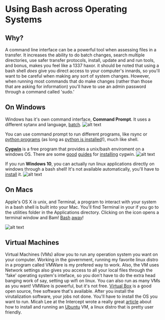 # Using Bash across Operating Systems
## Why?
A command line interface can be a powerful tool when assessing files in a transfer. It increases the ability to do batch changes, search multiple directories, use safer
transfer protocols, install, update and and run tools, and bonus, makes you feel like a 1337 haxor. it should be noted that using a bash shell *does* give you direct access to your computer's innards, so you'll want to be careful when making any sort of system changes. However, when running most commands that do make changes (rather than those that are asking for information) you'll have to use an admin password through a command called 'sudo.'


## On Windows

Windows has it's own command interface, **Command Prompt**. It uses a different sytanx
and language, [batch](http://www.infionline.net/~wtnewton/batch/batguide.html).
![alt text](https://github.com/andreakb/parallel-lines-workshop/src/images/cmdprompt.gif "command window")

You can use command prompt to run different programs, like rsync or [python programs](https://github.com/exponential-decay/droid-siegfried-sqlite-analysis-engine) (as long as [python is installed](http://www.howtogeek.com/197947/how-to-install-python-on-windows/)!), much like shell.

[**Cygwin**](https://cygwin.com/index.html) is a free program that provides a unix/bash enviroment on a windows OS. There are some [good](http://wiki.rootzwiki.com/Step_by_step_guide_how_to_install_cygwin) [guides](http://www.mcclean-cooper.com/valentino/cygwin_install/) for [installing](https://cygwin.com/cygwin-ug-net/ov-ex-win.html) cygwin.
![alt text](https://github.com/andreakb/parallel-lines-workshop/src/images/cygwin.gif "cygwin")

If you run **Windows 10**, you can actually run linux applications directly on windows through a bash shell! It's not available automatically, you'll have to [install](http://www.howtogeek.com/249966/how-to-install-and-use-the-linux-bash-shell-on-windows-10/) it.
![alt text](https://github.com/andreakb/parallel-lines-workshop/src/images/windows10bash.png)

## On Macs
Apple's OS X *is* unix, and Terminal, a program to interact with your system in a bash shell is built into your Mac. You'll find Terminal in your if you go to the utilities folder in the Applications directory. Clicking on the icon opens a terminal window and Bam! [Bash](http://blog.teamtreehouse.com/introduction-to-the-mac-os-x-command-line) [away](http://www.imore.com/how-use-terminal-mac-when-you-have-no-idea-where-start)!

![alt text](https://github.com/andreakb/parallel-lines-workshop/src/images/Mac-Terminal-icon.png "terminal")

## Virtual Machines

Virtual Machines (VMs) allow you to run any operation system you want on your computer. Working in the government, running my favorite linux distro in a program called VMWare is my prefered way to work. Also, the VM uses Network settings
also gives you access to all your local files through the 'fake'
operating system's inteface, so you don't have to do the extra head banging work of say, setting up wifi on linux. You can also run as many VMs as you want! VMWare is powerful, but it's not free. [Virtual
Box](https://www.virtualbox.org/) is a good open source, free software that's available. After you install the virutalization software, your jobs not done. You'll have to install the OS you want to run. Micah Lee
at the Intercept wrote a really great [article](https://theintercept.com/2015/09/16/getting-hacked-doesnt-bad/) about how to install and running an [Ubuntu](http://www.ubuntu.com/) VM, a linux distro that
is pretty user friendly.
